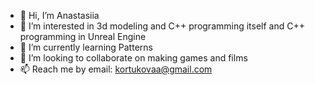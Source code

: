 - 👋 Hi, I’m Anastasiia
- 👀 I’m interested in 3d modeling and C++ programming itself and C++ programming in Unreal Engine
- 🌱 I’m currently learning Patterns
- 💞️ I’m looking to collaborate on making games and films
- 📫 Reach me by email: kortukovaa@gmail.com

<!---
SiriusJoker/SiriusJoker is a ✨ special ✨ repository because its `README.md` (this file) appears on your GitHub profile.
You can click the Preview link to take a look at your changes.
--->
